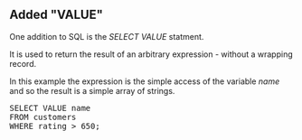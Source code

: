 ## Added "VALUE"

One addition to SQL is the *SELECT VALUE* statment.

It is used to return the result of an arbitrary expression - without a
wrapping record.

In this example the expression is the simple access of the variable *name* and
so the result is a simple array of strings.

<pre id="example">
SELECT VALUE name
FROM customers
WHERE rating > 650;
</pre>
